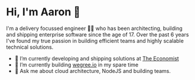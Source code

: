 # Hi, I'm Aaron 👋

I'm a delivery focussed engineer 👨‍💻 who has been architecting, building and shipping enterprise software since the age of 17. Over the past 6 years I've found my true passion in building efficient teams and highly scalable technical solutions.

- 🔭 I’m currently developing and shipping solutions at [The Economist](https://github.com/EconomistDigitalSolutions)
- 🌱 I’m currently building [wegree.io](https://wegree.io) in my spare time
- 💬 Ask me about cloud architecture, NodeJS and building teams.
